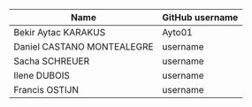 

| Name       | GitHub username |
|------------|-----------------|
| Bekir Aytac KARAKUS  | Ayto01       |
| Daniel CASTANO MONTEALEGRE | username        |
| Sacha SCHREUER  | username        |
| Ilene DUBOIS  | username        |
| Francis OSTIJN  | username        |